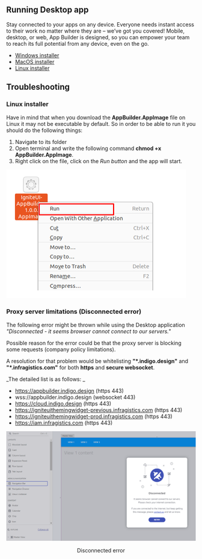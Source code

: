 
## Running Desktop app
Stay connected to your apps on any device. Everyone needs instant access to their work no matter where they are – we’ve got you covered! Mobile, desktop, or web, App Builder is designed, so you can empower your team to reach its full potential from any device, even on the go.

- [Windows installer](https://github.com/IgniteUI/app-builder-client/releases/latest/download/AppBuilder.exe)
- [MacOS installer](https://github.com/IgniteUI/app-builder-client/releases/latest/download/AppBuilder.dmg)
- [Linux installer](https://github.com/IgniteUI/app-builder-client/releases/latest/download/AppBuilder.AppImage)


## Troubleshooting

### Linux installer
Have in mind that when you download the <b>AppBuilder.AppImage</b> file on Linux it may not be executable by default. So in order to be able to run it you should do the following things: 
1. Navigate to its folder
2. Open terminal and write the following command <b>chmod +x AppBuilder.AppImage</b>. 
3. Right click on the file, click on the <i> Run button</i> and the app will start.

<img class="responsive-img" src="./images/run-app-image.png" />

### Proxy server limitations (Disconnected error)

The following error might be thrown while using the Desktop application _"Disconnected - it seems browser cannot connect to our servers."_

Possible reason for the error could be that the proxy server is blocking some requests (company policy limitations). 

A resolution for that problem would be whitelisting **"*.indigo.design"** and **"*.infragistics.com"** for both **https** and **secure websocket**. 

_The detailed list is as follows: _
- https://appbuilder.indigo.design (https 443)
- wss://appbuilder.indigo.design (websocket 443) 
- https://cloud.indigo.design (https 443) 
- https://igniteuithemingwidget-previous.infragistics.com (https 443) 
- https://igniteuithemingwidget-prod.infragistics.com (https 443) 
- https://iam.infragistics.com (https 443) 


<img class="responsive-img" src="./images/cant-connect-error.PNG" />
<p style="text-align:center;">Disconnected error</p>

